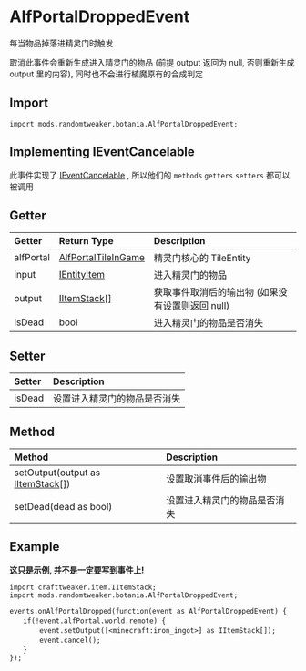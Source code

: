 # AlfPortalDroppedEvent

每当物品掉落进精灵门时触发

取消此事件会重新生成进入精灵门的物品 (前提 output 返回为 null, 否则重新生成 output 里的内容), 同时也不会进行植魔原有的合成判定

## Import

```zenscript
import mods.randomtweaker.botania.AlfPortalDroppedEvent;
```

## Implementing IEventCancelable

此事件实现了 [IEventCancelable](https://docs.blamejared.com/1.12/en/Vanilla/Events/Events/IEventCancelable/)
, 所以他们的 `methods` `getters` `setters` 都可以被调用

## Getter

| Getter | Return Type | Description |
| :------- | :------- | :------- |
| alfPortal | [AlfPortalTileInGame](AlfPortalTileInGame.md) | 精灵门核心的 TileEntity |
| input | [IEntityItem](https://docs.blamejared.com/1.12/en/Vanilla/Entities/IEntityItem/) | 进入精灵门的物品 |
| output | [IItemStack[]](https://docs.blamejared.com/1.12/en/Vanilla/Items/IItemStack/) |  获取事件取消后的输出物 (如果没有设置则返回 null) |
| isDead | bool | 进入精灵门的物品是否消失 |

## Setter

| Setter | Description |
| :------- | :------- |
| isDead | 设置进入精灵门的物品是否消失 |

## Method

| Method | Description |
| :------- | :------- |
| setOutput(output as [IItemStack[]](https://docs.blamejared.com/1.12/en/Vanilla/Items/IItemStack/)) | 设置取消事件后的输出物 |
| setDead(dead as bool) | 设置进入精灵门的物品是否消失 |

## Example

**这只是示例, 并不是一定要写到事件上!**

```zenscript
import crafttweaker.item.IItemStack;
import mods.randomtweaker.botania.AlfPortalDroppedEvent;

events.onAlfPortalDropped(function(event as AlfPortalDroppedEvent) {
　　if(!event.alfPortal.world.remote) {
　　    event.setOutput([<minecraft:iron_ingot>] as IItemStack[]);
　　    event.cancel();
　　}
});
```
